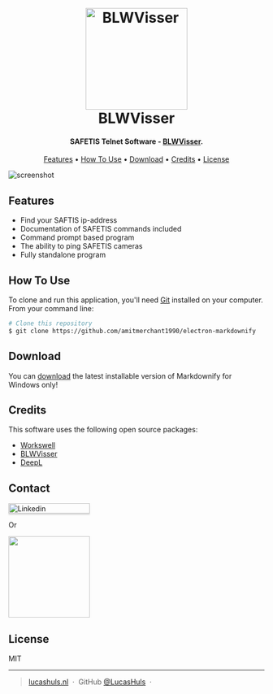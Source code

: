 
<h1 align="center">
  <br>
  <a href="https://blwvisser.nl"><img src="http://www.blwvisser.nl/wp-content/uploads/2020/09/icoon.png" alt="BLWVisser" width="200"></a>
  <br>
  BLWVisser
  <br>
</h1>

<h4 align="center">SAFETIS Telnet Software - <a href="https://blwvisser.nl" target="_blank">BLWVisser</a>.</h4>

<p align="center">
  <a href="#features">Features</a> •
  <a href="#how-to-use">How To Use</a> •
  <a href="#download">Download</a> •
  <a href="#credits">Credits</a> •
  <a href="#license">License</a>
</p>

![screenshot](https://raw.githubusercontent.com/amitmerchant1990/electron-markdownify/master/app/img/markdownify.gif)

## Features

* Find your SAFTIS ip-address
* Documentation of SAFETIS commands included
* Command prompt based program
* The ability to ping SAFETIS cameras
* Fully standalone program

## How To Use

To clone and run this application, you'll need [Git](https://git-scm.com) installed on your computer. From your command line:

```bash
# Clone this repository
$ git clone https://github.com/amitmerchant1990/electron-markdownify
```

## Download

You can [download](https://github.com/amitmerchant1990/electron-markdownify/releases/tag/v1.2.0) the latest installable version of Markdownify for Windows only!

## Credits

This software uses the following open source packages:

- [Workswell](https://workswell.eu/)
- [BLWVisser](https://blwvisser.nl/)
- [DeepL](https://deepl.com/)

## Contact

<a href="https://www.linkedin.com/in/lucas-huls-261821194" target="_blank"><img src="https://github.com/LucasHuls/BLWVisser-Workswell-Safetis-Software/blob/main/app/img/button-linkedin.png" alt="Linkedin" style="height: 20px !important;width: 160px !important;box-shadow: 0px 3px 2px 0px rgba(190, 190, 190, 0.5) !important;-webkit-box-shadow: 0px 3px 2px 0px rgba(190, 190, 190, 0.5) !important;" ></a>

<p>Or</p> 

<a href="mailto:prive@lucashuls.nl">
	<img src="https://i0.wp.com/ewmigration.com/wp-content/uploads/2018/05/Send-Email-Button-PNG-Photos.png?fit=639%2C226&ssl=1&w=640" width="160">
</a>

## License

MIT

---

> [lucashuls.nl](https://lucashuls.nl) &nbsp;&middot;&nbsp;
> GitHub [@LucasHuls](https://github.com/LucasHuls) &nbsp;&middot;&nbsp;

